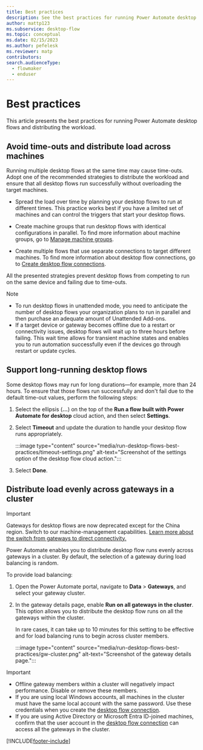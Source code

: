 ```yaml
---
title: Best practices
description: See the best practices for running Power Automate desktop flows.
author: mattp123
ms.subservice: desktop-flow
ms.topic: conceptual
ms.date: 02/15/2023
ms.author: pefelesk
ms.reviewer: matp
contributors:
search.audienceType: 
  - flowmaker
  - enduser
---
```


# Best practices

This article presents the best practices for running Power Automate desktop flows and distributing the workload.

## Avoid time-outs and distribute load across machines

Running multiple desktop flows at the same time may cause time-outs. Adopt one of the recommended strategies to distribute the workload and ensure that all desktop flows run successfully without overloading the target machines.

- Spread the load over time by planning your desktop flows to run at different times. This practice works best if you have a limited set of machines and can control the triggers that start your desktop flows.

- Create machine groups that run desktop flows with identical configurations in parallel. To find more information about machine groups, go to [Manage machine groups](manage-machine-groups.md).

- Create multiple flows that use separate connections to target different machines. To find more information about desktop flow connections, go to [Create desktop flow connections](desktop-flow-connections.md).

All the presented strategies prevent desktop flows from competing to run on the same device and failing due to time-outs.

> [!NOTE]
>
> - To run desktop flows in unattended mode, you need to anticipate the number of desktop flows your organization plans to run in parallel and then purchase an adequate amount of Unattended Add-ons.
> - If a target device or gateway becomes offline due to a restart or connectivity issues, desktop flows will wait up to three hours before failing. This wait time allows for transient machine states and enables you to run automation successfully even if the devices go through restart or update cycles.

## Support long-running desktop flows

Some desktop flows may run for long durations—for example, more than 24 hours. To ensure that those flows run successfully and don't fail due to the default time-out values, perform the following steps:

1. Select the ellipsis (**…**) on the top of the **Run a flow built with Power Automate for desktop** cloud action, and then select **Settings**.

1. Select **Timeout** and update the duration to handle your desktop flow runs appropriately.

    :::image type="content" source="media/run-desktop-flows-best-practices/timeout-settings.png" alt-text="Screenshot of the settings option of the desktop flow cloud action.":::

1. Select **Done**.

## Distribute load evenly across gateways in a cluster

> [!IMPORTANT]
> Gateways for desktop flows are now deprecated except for the China region. Switch to our machine-management capabilities. [Learn more about the switch from gateways to direct connectivity.](manage-machines.md#switch-from-gateways-to-direct-connectivity)

Power Automate enables you to distribute desktop flow runs evenly across gateways in a cluster. By default, the selection of a gateway during load balancing is random.

To provide load balancing:

1. Open the Power Automate portal, navigate to **Data** > **Gateways**, and select your gateway cluster.

1. In the gateway details page, enable **Run on all gateways in the cluster**. This option allows you to distribute the desktop flow runs on all the gateways within the cluster.

    In rare cases, it can take up to 10 minutes for this setting to be effective and for load balancing runs to begin across cluster members.

    :::image type="content" source="media/run-desktop-flows-best-practices/gw-cluster.png" alt-text="Screenshot of the gateway details page.":::

>[!IMPORTANT]
>
> - Offline gateway members within a cluster will negatively impact performance. Disable or remove these members.
> - If you are using local Windows accounts, all machines in the cluster must have the same local account with the same password. Use these credentials when you create the [desktop flow connection](desktop-flow-connections.md).
>- If you are using Active Directory or Microsoft Entra ID-joined machines, confirm that the user account in the [desktop flow connection](desktop-flow-connections.md) can access all the gateways in the cluster.

[!INCLUDE[footer-include](../includes/footer-banner.md)]